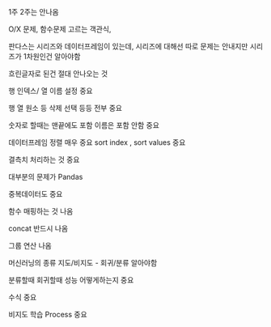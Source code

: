 1주 2주는 안나옴

O/X 문제, 함수문제 고르는 객관식,

판다스는 시리즈와 데이터프레임이 있는데, 시리즈에 대해선 따로 문제는 안내지만 시리즈가 1차원인건 알아야함

흐린글자로 된건 절대 안나오는 것

행 인덱스/ 열 이름 설정 중요

행 열 원소 등 삭제 선택 등등 전부 중요

숫자로 할때는 맨끝에도 포함 이름은 포함 안함 중요

데이터프레임 정렬 매우 중요 sort index , sort values 중요

결측치 처리하는 것 중요

대부분의 문제가 Pandas

중복데이터도 중요

함수 매핑하는 것 나옴

concat 반드시 나옴

그룹 연산 나옴

머신러닝의 종류 지도/비지도 - 회귀/분류 알아야함

분류할때 회귀할때 성능 어떻게하는지 중요

수식 중요

비지도 학습 Process 중요

